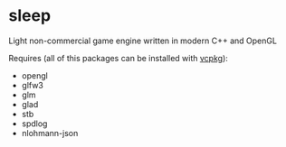 # sleep
Light non-commercial game engine written in modern C++ and OpenGL

Requires (all of this packages can be installed with [vcpkg](https://github.com/Microsoft/vcpkg)):
- opengl
- glfw3
- glm
- glad
- stb
- spdlog
- nlohmann-json

